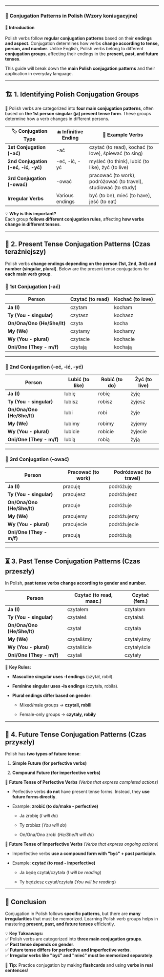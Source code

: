 
---
### 🔄 **Conjugation Patterns in Polish (Wzory koniugacyjne)**

#### 📌 **Introduction**

Polish verbs follow **regular conjugation patterns** based on their **endings and aspect**. Conjugation determines how verbs **change according to tense, person, and number**. Unlike English, Polish verbs belong to different **conjugation groups**, affecting their endings in the **present, past, and future tenses**.

This guide will break down the **main Polish conjugation patterns** and their application in everyday language.

---

## 🏗 **1. Identifying Polish Conjugation Groups**

📌 Polish verbs are categorized into **four main conjugation patterns**, often based on **the 1st person singular (ja) present tense form**. These groups determine how a verb changes in different persons.

|🏷 **Conjugation Type**|🔚 **Infinitive Ending**|📝 **Example Verbs**|
|---|---|---|
|**1st Conjugation (-ać)**|-ać|czytać (to read), kochać (to love), śpiewać (to sing)|
|**2nd Conjugation (-eć, -ić, -yć)**|-eć, -ić, -yć|myśleć (to think), lubić (to like), żyć (to live)|
|**3rd Conjugation (-ować)**|-ować|pracować (to work), podróżować (to travel), studiować (to study)|
|**Irregular Verbs**|Various endings|być (to be), mieć (to have), jeść (to eat)|

💡 **Why is this important?**  
Each group **follows different conjugation rules**, affecting **how verbs change in different tenses**.

---

## 📖 **2. Present Tense Conjugation Patterns (Czas teraźniejszy)**

Polish verbs **change endings depending on the person (1st, 2nd, 3rd) and number (singular, plural)**. Below are the present tense conjugations for **each main verb group**.

### 🔹 **1st Conjugation (-ać)**

|**Person**|**Czytać (to read)**|**Kochać (to love)**|
|---|---|---|
|**Ja (I)**|czytam|kocham|
|**Ty (You - singular)**|czytasz|kochasz|
|**On/Ona/Ono (He/She/It)**|czyta|kocha|
|**My (We)**|czytamy|kochamy|
|**Wy (You - plural)**|czytacie|kochacie|
|**Oni/One (They - m/f)**|czytają|kochają|

---

### 🔹 **2nd Conjugation (-eć, -ić, -yć)**

|**Person**|**Lubić (to like)**|**Robić (to do)**|**Żyć (to live)**|
|---|---|---|---|
|**Ja (I)**|lubię|robię|żyję|
|**Ty (You - singular)**|lubisz|robisz|żyjesz|
|**On/Ona/Ono (He/She/It)**|lubi|robi|żyje|
|**My (We)**|lubimy|robimy|żyjemy|
|**Wy (You - plural)**|lubicie|robicie|żyjecie|
|**Oni/One (They - m/f)**|lubią|robią|żyją|

---

### 🔹 **3rd Conjugation (-ować)**

|**Person**|**Pracować (to work)**|**Podróżować (to travel)**|
|---|---|---|
|**Ja (I)**|pracuję|podróżuję|
|**Ty (You - singular)**|pracujesz|podróżujesz|
|**On/Ona/Ono (He/She/It)**|pracuje|podróżuje|
|**My (We)**|pracujemy|podróżujemy|
|**Wy (You - plural)**|pracujecie|podróżujecie|
|**Oni/One (They - m/f)**|pracują|podróżują|

---

## ⏳ **3. Past Tense Conjugation Patterns (Czas przeszły)**

In Polish, **past tense verbs change according to gender and number**.

|**Person**|**Czytać (to read, masc.)**|**Czytać (fem.)**|
|---|---|---|
|**Ja (I)**|czytałem|czytałam|
|**Ty (You - singular)**|czytałeś|czytałaś|
|**On/Ona/Ono (He/She/It)**|czytał|czytała|
|**My (We)**|czytaliśmy|czytałyśmy|
|**Wy (You - plural)**|czytaliście|czytałyście|
|**Oni/One (They - m/f)**|czytali|czytały|

📌 **Key Rules:**

- **Masculine singular uses -ł endings** (czytał, robił).
    
- **Feminine singular uses -ła endings** (czytała, robiła).
    
- **Plural endings differ based on gender**:
    
    - Mixed/male groups → **czytali, robili**
        
    - Female-only groups → **czytały, robiły**
        

---

## 🚀 **4. Future Tense Conjugation Patterns (Czas przyszły)**

Polish has **two types of future tense**:

1. **Simple Future (for perfective verbs)**
    
2. **Compound Future (for imperfective verbs)**
    

📌 **Future Tense of Perfective Verbs** _(Verbs that express completed actions)_

- Perfective verbs **do not** have present tense forms. Instead, they **use future forms directly**.
    
- Example: **zrobić (to do/make - perfective)**
    
    - Ja zrobię (_I will do_)
        
    - Ty zrobisz (_You will do_)
        
    - On/Ona/Ono zrobi (_He/She/It will do_)
        

📌 **Future Tense of Imperfective Verbs** _(Verbs that express ongoing actions)_

- Imperfective verbs **use a compound form with "być" + past participle**.
    
- Example: **czytać (to read - imperfective)**
    
    - Ja będę czytał/czytała (_I will be reading_)
        
    - Ty będziesz czytał/czytała (_You will be reading_)
        

---

## 🏁 **Conclusion**

Conjugation in Polish follows **specific patterns**, but there are **many irregularities** that must be memorized. Learning Polish verb groups helps in mastering **present, past, and future tenses** efficiently.

💡 **Key Takeaways:**  
✅ Polish verbs are categorized into **three main conjugation groups**.  
✅ **Past tense depends on gender**.  
✅ **Future tense differs for perfective and imperfective verbs**.  
✅ **Irregular verbs like "być" and "mieć" must be memorized separately**.

🎯 **Tip:** Practice conjugation by making **flashcards** and using **verbs in real sentences**!